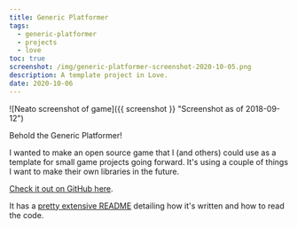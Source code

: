 ```yaml
---
title: Generic Platformer
tags:
  - generic-platformer
  - projects
  - love
toc: true
screenshot: /img/generic-platformer-screenshot-2020-10-05.png
description: A template project in Love.
date: 2020-10-06
---
```


![Neato screenshot of game]({{ screenshot }} "Screenshot as of 2018-09-12")

Behold the Generic Platformer!

I wanted to make an open source game that I (and others) could use as a template for small game projects going forward. It's using a couple of things I want to make their own libraries in the future.

[Check it out on GitHub here][generic-platformer].

It has a [pretty extensive README][gp-readme] detailing how it's written and how to read the code.


[generic-platformer]: https://github.com/drhayes/generic-platformer/
[gp-readme]: https://github.com/drhayes/generic-platformer/blob/864323412a6a17025ad8fa3cb9e170fa08ee1f9f/README.md
